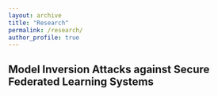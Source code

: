 ```yaml
---
layout: archive
title: "Research"
permalink: /research/
author_profile: true
---
```



## Model Inversion Attacks against Secure Federated Learning Systems


